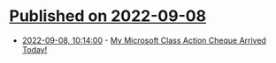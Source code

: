 # [Published on 2022-09-08](index.md)

* [2022-09-08, 10:14:00](https://soylentnews.org/article.pl?sid=22/09/07/174234&from=rss) - [My Microsoft Class Action Cheque Arrived Today!](https://soylentnews.org/article.pl?sid=22/09/07/174234&from=rss)
